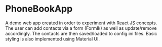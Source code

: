 # PhoneBookApp
 A demo web app created in order to experiment with React JS concepts. The user can add contacts via a form (FormIk) as well as update/remove accordingly. The contacts are then saved/loaded to config.ini files. Basic styling is also implemented using Material UI.
